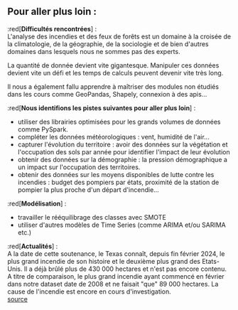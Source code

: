 ## Pour aller plus loin : 

:red[**Difficultés rencontrées**] :\
L'analyse des incendies et des feux de forêts est un domaine à la croisée de la climatologie, de la géographie, de la sociologie et de bien d'autres domaines dans lesquels nous ne sommes pas des experts.

La quantité de donnée devient vite gigantesque. Manipuler ces données devient vite un défi et les temps de calculs peuvent devenir vite très long.

Il nous a également fallu apprendre à maîtriser des modules non étudiés dans les cours comme GeoPandas, Shapely, connexion à des apis...

:red[**Nous identifions les pistes suivantes pour aller plus loin**] :
* utiliser des librairies optimisées pour les grands volumes de données comme PySpark.
* compléter les données météorologiques : vent, humidité de l'air...
* capturer l'évolution du territoire : avoir des données sur la végétation et l'occupation des sols par année pour identifier l'impact de leur évolution
* obtenir des données sur la démographie : la pression démographique a un impact sur l'occupation des territoires.
* obtenir des données sur les moyens disponibles de lutte contre les incendies : budget des pompiers par états, proximité de la station de pompier la plus proche d'un départ d'incendie...

:red[**Modélisation**] :
* travailler le rééquilibrage des classes avec SMOTE
* utiliser d'autres modèles de Time Series (comme ARIMA et/ou SARIMA etc.)

:red[**Actualités**] :\
A la date de cette soutenance, le Texas connaît, depuis fin février 2024, le plus grand incendie de son histoire et le deuxième plus grand des Etats-Unis. Il a déjà brûlé plus de 430 000 hectares et n'est pas encore contenu.
A titre de comparaison, le plus grand incendie ayant commencé en février dans notre dataset date de 2008 et ne faisait "que" 89 000 hectares. La cause de l'incendie est encore en cours d'investigation.\
[source](https://www.france24.com/fr/am%C3%A9riques/20240301-aux-%C3%A9tats-unis-le-texas-affronte-le-plus-grand-incendie-de-son-histoire)